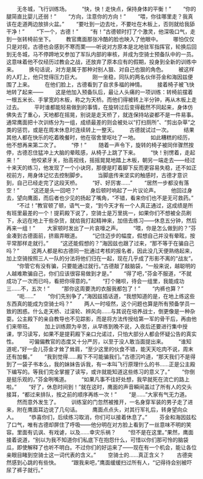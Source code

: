 　　无冬城，飞行训练场。
　　“快，快！走快点，保持身体的平衡！”
　　“你的腿简直比婴儿还弱！”
　　“方向，注意你的方向！”
　　“喂，你往哪里走？我真该在走道两边放排火盆。”
　　“要吐到一边去吐，不要吐在木板上，否则就给我舔干净！”
　　“下一个，古德！”
　　“有！”古德顿时打了个激灵，他深吸口气，走到一张转椅前坐下。
　　教官鹰面那张冷酷的脸也映入了他眼中。
　　哪怕仅仅只是对视，古德也会感到不寒而栗——听说对方原本是北地驻军指挥官，轮换后回到无冬城，马不停蹄地又参加了军队内部的审核，并成为空骑士预备队中的一员。这意味着他不仅经历过教会之战，还放弃了原本应有的假期，投身到全新的训练中来。
　　换句话说，对方是属于那种对别人狠、对自己也狠的角色。
　　被这样的人盯上，他只觉得压力巨大。
　　刚一坐稳，同队的两名伙伴芬金和海因兹便围了上来。
　　在他们脸上，古德看到了自求多福的神情。
　　接着椅子被飞快地转了起来——
　　这是他加入预备队后，最让人头痛的一项训练：转椅前摆着一根五米长、手掌宽的木板，称之为天桥。而他们得被转上半分钟，再从木板上走过去。
　　平时谁都能轻易做到的事情，在旋转过后变得截然不同起来，身体仿佛失去了重心，天地都在摇晃，别说是走天桥了，就连保持站姿都不是一件易事。通常鹰面把十次训练分为一组，成绩最差的则会被处以“打扫厕所”、“剪出杂草”之类的惩罚，或是在周末休息时连续转上一整天。
　　古德就试过一次。
　　结果其他人都在快乐的吃着晚餐时，他在宿舍里呕吐了一地。
　　如此糟糕的经历，他不想再来第二次了。
　　“停！”
　　随着一声令下，旋转的椅子被同伴骤然按停，古德忍住猛冲上大脑的晕眩感，从椅子上跳了下来。
　　“快！别愣着，走起来！”
　　他咬紧牙关，抬高视线，摇摇晃晃地踏上木板，朝另一端走去——经过十来天的练习，他发现了一个小诀窍，那便是盯着脚下反而更容易失稳，还不如正视前方，用身体记忆去控制脚步。
　　当脚底传来坚实的触感时，古德才意识到，自己已经走完了这段天桥。
　　“好、好厉害……”
　　“居然一步都没有落空！”
　　“这还是头一回吧？”
　　身后顿时响起了一片议论声。
　　他回过身去，望向鹰面，而后者也少见的扬起了嘴角，“不错，看来你们也不是无可救药。”
　　“不过！”教官顿了顿，语气一变，“到今天才有一个人真正通过，这成绩是所有班里最差的一个！提莉殿下说了，空骑士是万里挑一，如果你们不想被全员刷下，永远在地上干些杂货，就给我打起精神来，加倍去练习——休息五分钟，然后再来一组！”
　　大家顿时发出了一片哀嚎之声。
　　“喂，你是怎么做到的？”芬金凑到古德面前，挤眉弄眼道。
　　“记住迈步的幅度，假想自己并没有晕眩，按平常那样走就行。”
　　“这还能假想的？”海因兹也跟了过来，“那不等于在骗自己吗？”
　　这两人都是和古德同一批通过考核的报名者，因此没几天便熟络起来，加上空骑按照三人一队的分法将他们归在一起，现在几乎成了形影不离的“战友”。
　　“你管它有没有骗，只要能通过就行。”古德敲了敲脑袋，“一般来说，越聪明的人越难欺骗自己，你们应该很容易做到才是。”
　　“得了吧，”芬金不服道，“不就成功了一次而已吗，看把你得意的。”
　　“打个赌呗，待会一组里，我能成功三……不，五次！”
　　“那你这周要洗的衣服我都包了！”
　　“内裤也算？”
　　“呃……”
　　“你们先别争了，”海因兹插话道，“我想知道的是，在地上练这些东西真的能成为空骑士吗？”
　　两人一时哑然，这个问题也算是所有预备学员一致的困惑。什么走天桥、过滚轮、辨风向……与其说在培养战士，倒更像是一种杂耍。公主殿下的亲自教导也不见踪影，而是将方法传授给第一军的骨干后，再由他们来带班。
　　加上训练颇为辛苦，从早练到晚不说，入夜后还要进行集中授课，学习读写，如果不是提莉殿下亲口允诺过，只怕大部分人都会怀疑公告的真实性。
　　可偏偏教官的态度又十分严厉，以至于没人敢当面提出来。
　　“谁知道呢，”好一会儿芬金才耸了耸肩，“至少这里的伙食不错，能天天吃肉不说，周末还有加餐。”
　　“我到觉得……殿下不可能骗我们。”古德沉吟道，“那天我们不是得到了一袋子书本么，我的妹妹告诉我，有一本叫飞行原理什么的书……正是公主殿下编写的。等我们完全掌握了读写，或许就能知道这些练习的意义了。”
　　“你倒是挺乐观的，”芬金咧嘴道。
　　“如果凡事不往好处想，我早就死在流亡的路上啦。”
　　“好了，休息时间到！”就在这时，鹰面的声音瞬间盖过了所有人的交头接耳，“都过来排队，按之前的顺序再练一次！”
　　“是……”大家有气无力道。
　　然而意外发生了。
　　训练室的门忽然被推开，一名身穿军装的男子走了进来，附在鹰面耳边说了几句话。
　　鹰面点点头，对其行军礼后，转身望向众人。
　　“恭喜你们，后续练习取消，你们可以接着休息了。”
　　芬金和海因兹松了口气，唯有古德却屏住了呼吸——他分明在对方脸上看到了一丝意味不明的笑容。里面有讥讽、有戏谑，以及……幸灾乐祸？
　　“但不是在这里。”果然，鹰面接着说道，“别以为我不知道你们私底下在抱怨什么，可惜以你们那可怜的脑袋瓜，即使解释了也听不明白。不过你们的好运来了——现在有一个机会，能让各位亲眼目睹到空骑士这一词代表的含义。”
　　空骑士的……真正含义？
　　古德突然感到心跳的有些快。
　　“跟我来吧，”鹰面缓缓扫过所有人，“记得待会别被吓尿了裤子就行。”
